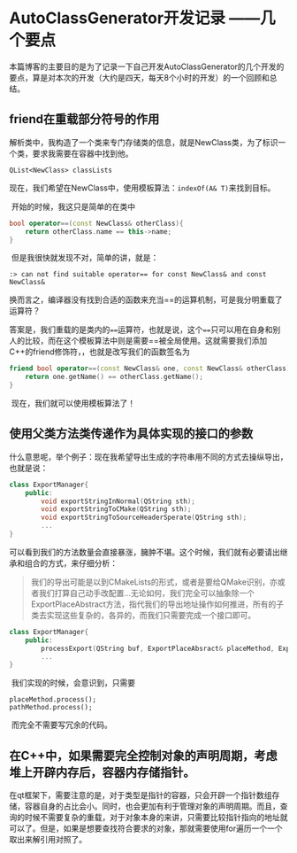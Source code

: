 # AutoClassGenerator开发记录 ——几个要点

​		本篇博客的主要目的是为了记录一下自己开发AutoClassGenerator的几个开发的要点，算是对本次的开发（大约是四天，每天8个小时的开发）的一个回顾和总结。

## friend在重载部分符号的作用

​		解析类中，我构造了一个类来专门存储类的信息，就是NewClass类，为了标识一个类，要求我需要在容器中找到他。

```
QList<NewClass> classLists
```

​		现在，我们希望在NewClass中，使用模板算法：`indexOf(A& T)`来找到目标。

​		开始的时候，我这只是简单的在类中

```C++
bool operator==(const NewClass& otherClass){
	return otherClass.name == this->name;
}
```

​		但是我很快就发现不对，简单的讲，就是：

```
:> can not find suitable operator== for const NewClass& and const NewClass&
```

​		换而言之，编译器没有找到合适的函数来充当==的运算机制，可是我分明重载了运算符？

​		答案是，我们重载的是类内的`==`运算符，也就是说，这个`==`只可以用在自身和别人的比较，而在这个模板算法中则是需要==被全局使用。这就需要我们添加C++的friend修饰符，，也就是改写我们的函数签名为

```C++
friend bool operator==(const NewClass& one, const NewClass& otherClass){
	return one.getName() == otherClass.getName();
}
```

​		现在，我们就可以使用模板算法了！

## 使用父类方法类传递作为具体实现的接口的参数

​		什么意思呢，举个例子：现在我希望导出生成的字符串用不同的方式去操纵导出，也就是说：

```C++
class ExportManager{
	public:
    	void exportStringInNormal(QString sth);
    	void exportStringToCMake(QString sth);
    	void exportStringToSourceHeaderSperate(QString sth);
    	...
}
```

​		可以看到我们的方法数量会直接暴涨，臃肿不堪。这个时候，我们就有必要请出继承和组合的方式，来仔细分析：

> 我们的导出可能是以到CMakeLists的形式，或者是要给QMake识别，亦或者我们打算自己动手改配置...无论如何，我们完全可以抽象除一个ExportPlaceAbstract方法，指代我们的导出地址操作如何推进，所有的子类去实现这些复杂的，各异的，而我们只需要完成一个接口即可。

```C++
class ExportManager{
	public:
		processExport(QString buf, ExportPlaceAbsract& placeMethod, ExportPathAbstract& pathMethod, ...);
    	...
}
```

​		我们实现的时候，会意识到，只需要

```
placeMethod.process();
pathMethod.process();
```

​		而完全不需要写冗余的代码。

## 在C++中，如果需要完全控制对象的声明周期，考虑堆上开辟内存后，容器内存储指针。

​		在qt框架下，需要注意的是，对于类型是指针的容器，只会开辟一个指针数组存储，容器自身的占比会小。同时，也会更加有利于管理对象的声明周期。而且，查询的时候不需要复杂的重载，对于对象本身的来讲，只需要比较指针指向的地址就可以了。但是，如果是想要查找符合要求的对象，那就需要使用for遍历一个一个取出来解引用对照了。